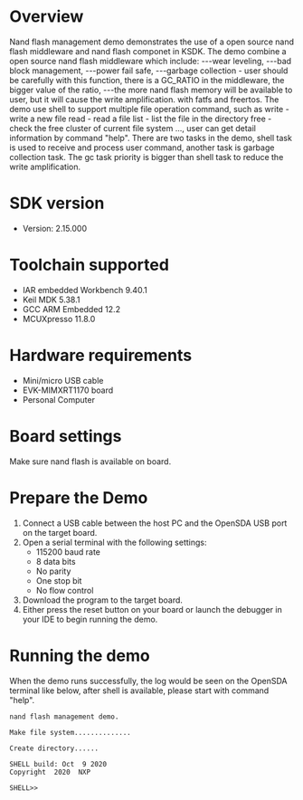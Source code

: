 Overview
========

Nand flash management demo demonstrates the use of a open source nand flash middleware and nand flash componet in KSDK.
The demo combine a open source nand flash middleware which include:
---wear leveling,
---bad block management,
---power fail safe,
---garbage collection - user should be carefully with this function, there is a GC_RATIO in the middleware, the bigger value of the ratio, ---the more nand flash memory will be available to user, but it will cause the write amplification.
with fatfs and freertos.
The demo use shell to support multiple file operation command, such as
write -  write a new file
read -  read a file
list -  list the file in the directory
free - check the free cluster of current file system
..., user can get detail information by command "help".
There are two tasks in the demo, shell task is used to receive and process user command, another task is garbage collection task. The gc task priority is bigger than shell task to reduce the write amplification.



SDK version
===========
- Version: 2.15.000

Toolchain supported
===================
- IAR embedded Workbench  9.40.1
- Keil MDK  5.38.1
- GCC ARM Embedded  12.2
- MCUXpresso  11.8.0

Hardware requirements
=====================
- Mini/micro USB cable
- EVK-MIMXRT1170 board
- Personal Computer

Board settings
==============
Make sure nand flash is available on board.

Prepare the Demo
================
1.  Connect a USB cable between the host PC and the OpenSDA USB port on the target board.
2.  Open a serial terminal with the following settings:
    - 115200 baud rate
    - 8 data bits
    - No parity
    - One stop bit
    - No flow control
3.  Download the program to the target board.
4.  Either press the reset button on your board or launch the debugger in your IDE to begin running the demo.

Running the demo
================
When the demo runs successfully, the log would be seen on the OpenSDA terminal like below, after shell is available, please start with command 
"help".
~~~~~~~~~~~~~~~~~~~~~~~~~~~~~~~~~~~~~~~~~
nand flash management demo.

Make file system..............

Create directory......

SHELL build: Oct  9 2020
Copyright  2020  NXP

SHELL>>

~~~~~~~~~~~~~~~~~~~~~~~~~~~~~~~~~~~~~~~~~

